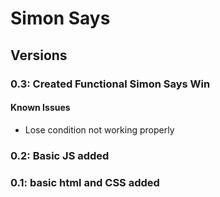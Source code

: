 # Simon Says

## Versions

### 0.3: Created Functional Simon Says Win

#### Known Issues

* Lose condition not working properly

### 0.2: Basic JS added

### 0.1: basic html and CSS added